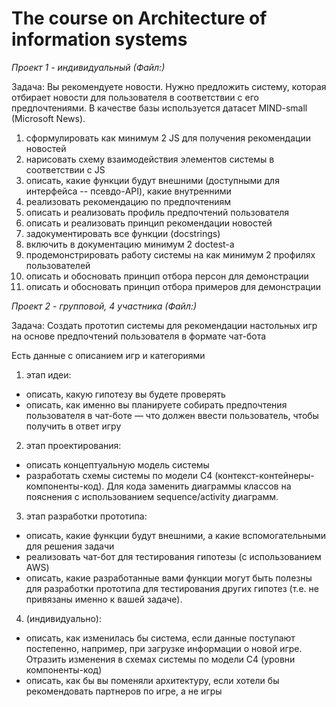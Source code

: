 # The course on Architecture of information systems

*Проект 1 - индивидуальный (Файл:)*

Задача: Вы рекомендуете новости. Нужно предложить систему, которая отбирает новости для пользователя в соответствии с его предпочтениями. В качестве базы используется датасет MIND-small (Microsoft News).

1. сформулировать как минимум 2 JS для получения рекомендации новостей
2. нарисовать схему взаимодействия элементов системы в соответствии с JS
3. описать, какие функции будут внешними (доступными для интерфейса -- псевдо-API), какие внутренними
4. реализовать рекомендацию по предпочтениям
5. описать и реализовать профиль предпочтений пользователя
6. описать и реализовать принцип рекомендации новостей
7. задокументировать все функции (docstrings)
8. включить в документацию минимум 2 doctest-а
9. продемонстрировать работу системы на как минимум 2 профилях пользователей
10. описать и обосновать принцип отбора персон для демонстрации
11. описать и обосновать принцип отбора примеров для демонстрации

*Проект 2 - групповой, 4 участника (Файл:)*

Задача: Создать прототип системы для рекомендации настольных игр на основе предпочтений пользователя в формате чат-бота

Есть данные с описанием игр и категориями
1) этап идеи:
* описать, какую гипотезу вы будете проверять
* описать, как именно вы планируете собирать предпочтения пользователя в чат-боте — что должен ввести пользователь, чтобы получить в ответ игру
2) этап проектирования:
 * описать концептуальную модель системы
 * разработать схемы системы по модели C4 (контекст-контейнеры-компоненты-код). Для кода заменить диаграммы классов на пояснения с использованием sequence/activity диаграмм. 
3) этап разработки прототипа:
 * описать, какие функции будут внешними, а какие вспомогательными для решения задачи
 * реализовать чат-бот для тестирования гипотезы (с использованием AWS)
 * описать, какие разработанные вами функции могут быть полезны для разработки прототипа для тестирования других гипотез (т.е. не привязаны именно к вашей задаче). 
4) (индивидуально):
* описать, как изменилась бы система, если данные поступают постепенно, например, при загрузке информации о новой игре. Отразить изменения в схемах системы по модели C4 (уровни компоненты-код)
* описать, как бы вы поменяли архитектуру, если хотели бы рекомендовать партнеров по игре, а не игры
